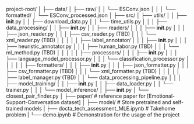 project-root/
│
├── data/
│   ├── raw/
│   │   └── ESConv.json
│   │
│   └── formatted/
│       └── ESConv_processed.json
│
├── src/
│   ├── utils/
│   │   ├── __init__.py
│   │   ├── download_data.py
│   │   └── time_utils.py
│   │
│   ├── data_processing/
│   │   ├── __init__.py
│   │   ├── readers/
│   │   │   ├── __init__.py
│   │   │   ├── json_reader.py
│   │   │   ├── csv_reader.py (TBD)
│   │   │   └── xml_reader.py (TBD)
│   │   │
│   │   ├── label_annotator/
│   │   │   ├── __init__.py
│   │   │   ├── heuristic_annotator.py
│   │   │   ├── human_labor.py (TBD)
│   │   │   └── ml_method.py (TBD)
│   │   │
│   │   ├── processors/
│   │   │   ├── __init__.py
│   │   │   ├── language_model_processor.py
│   │   │   └── classification_processor.py
│   │   │
│   │   ├── formatters/
│   │   │   ├── __init__.py
│   │   │   ├── json_formatter.py
│   │   │   ├── csv_formatter.py (TBD)
│   │   │   └── xml_formatter.py (TBD)
│   │   │
│   │   ├── label_manager.py (TBD)
│   │   └── data_processing_pipeline.py
│   │
│   ├── model_training/
│   │   ├── __init__.py
│   │   ├── data_loader.py
│   │   └── trainer.py
│   │
│   └── model_inference/
│       ├── __init__.py
│       └── closest_pair_finder.py
│
├── paper/ # reference paper for [Emotional-Support-Conversation dataset]
│
├── model/ # Store pretrained and self-trained models
|
├── docta_tech_assessment_MLE.ipynb # Takehome problem
|
└── demo.ipynb # Demonstration for the usage of the project
